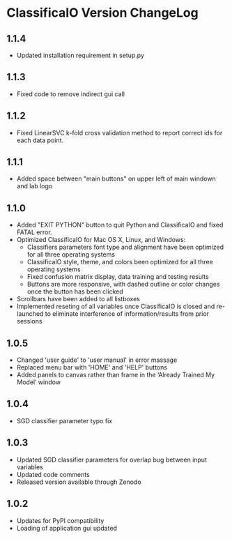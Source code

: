 #  ClassificaIO Version ChangeLog
## 1.1.4
* Updated installation requirement in setup.py  

## 1.1.3
* Fixed code to remove indirect gui call

## 1.1.2
* Fixed LinearSVC k-fold cross validation method to report correct ids for each data point.

## 1.1.1
* Added space between "main buttons" on upper left of main windown and lab logo

## 1.1.0
* Added "EXIT PYTHON" button to quit Python and ClassificaIO and fixed FATAL error.
* Optimized ClassificaIO for Mac OS X, Linux, and Windows:
    * Classifiers parameters font type and alignment have been optimized for all three operating systems
    * ClassificaIO style, theme, and colors been optimized for all three operating systems
    * Fixed confusion matrix display, data training and testing results
    * Buttons are more responsive, with dashed outline or color changes once the button has been clicked
* Scrollbars have been added to all listboxes
* Implemented reseting of all variables once ClassificaIO is closed and re-launched to eliminate interference of information/results from prior sessions


## 1.0.5
* Changed 'user guide' to 'user manual' in error massage
* Replaced menu bar with 'HOME' and 'HELP' buttons
* Added panels to canvas rather than frame in the ‘Already Trained My Model’ window

## 1.0.4
* SGD classifier parameter typo fix

## 1.0.3
* Updated SGD classifier parameters for overlap bug between input variables
* Updated code comments
* Released version available through Zenodo
## 1.0.2
* Updates for PyPI compatibility
* Loading of application gui updated
